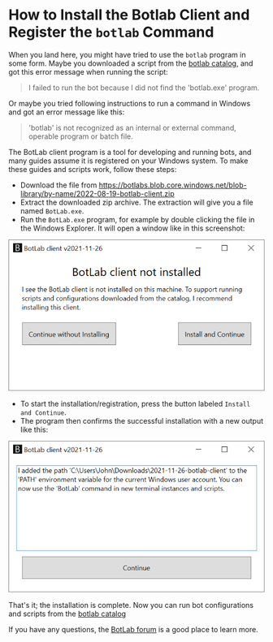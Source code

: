 # How to Install the Botlab Client and Register the `botlab` Command

When you land here, you might have tried to use the `botlab` program in some form. Maybe you downloaded a script from the [botlab catalog](https://to.botlab.org/catalog), and got this error message when running the script:

> I failed to run the bot because I did not find the 'botlab.exe' program.

Or maybe you tried following instructions to run a command in Windows and got an error message like this:

> 'botlab' is not recognized as an internal or external command,
operable program or batch file.

The BotLab client program is a tool for developing and running bots, and many guides assume it is registered on your Windows system. To make these guides and scripts work, follow these steps:

+ Download the file from https://botlabs.blob.core.windows.net/blob-library/by-name/2022-08-19-botlab-client.zip
+ Extract the downloaded zip archive. The extraction will give you a file named `BotLab.exe`.
+ Run the `BotLab.exe` program, for example by double clicking the file in the Windows Explorer. It will open a window like in this screenshot:

![botlab client offers to install](./image/2021-11-26-botlab-client-offer-install.png)
+ To start the installation/registration, press the button labeled `Install and Continue`.
+ The program then confirms the successful installation with a new output like this:

![botlab client completed install](./image/2021-11-26-botlab-client-installed.png)

That's it; the installation is complete. Now you can run bot configurations and scripts from the [botlab catalog](https://to.botlab.org/catalog)

If you have any questions, the [BotLab forum](https://forum.botlab.org) is a good place to learn more.
